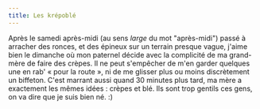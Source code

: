 ```yaml
---
title: Les krépoblé
---
```


Après le samedi après-midi (au sens _large_ du mot "après-midi") passé à
arracher des ronces, et des épineux sur un terrain presque vague, j'aime bien
le dimanche où mon paternel décide avec la complicité de ma grand-mère de
faire des crèpes. Il ne peut s'empêcher de m'en garder quelques une en rab' «
pour la route », ni de me glisser plus ou moins discrètement un biffeton.
C'est marrant aussi quand 30 minutes plus tard, ma mère a exactement les mêmes
idées : crèpes et blé. Ils sont trop gentils ces gens, on va dire que je suis
bien né. :)

